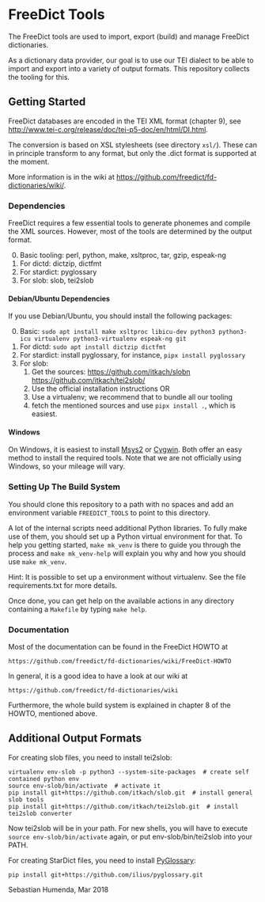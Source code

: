 FreeDict Tools
===============

The FreeDict tools are used to import, export (build) and manage FreeDict
dictionaries.

As a dictionary data provider, our goal is to use our TEI dialect to be able to
import and export into a variety of output formats. This repository collects the
tooling for this.

Getting Started
---------------

FreeDict databases are encoded in the TEI XML format (chapter 9), see
<http://www.tei-c.org/release/doc/tei-p5-doc/en/html/DI.html>.

The conversion is based on XSL stylesheets (see directory `xsl/`). These can in
principle transform to any format, but only the .dict format is supported at the
moment.

More information is in the wiki at
<https://github.com/freedict/fd-dictionaries/wiki/>.

### Dependencies

FreeDict requires a few essential tools to generate phonemes and compile the XML
sources. However, most of the tools are determined by the output format.

0.  Basic tooling:
    perl, python, make, xsltproc, tar, gzip, espeak-ng
1.  For dictd:
    dictzip, dictfmt
2.  For stardict:
    pyglossary
3.  For slob:
    slob, tei2slob

#### Debian/Ubuntu Dependencies

If you use Debian/Ubuntu, you should install the following packages:

0.  Basic: `sudo apt install make xsltproc libicu-dev python3 python3-icu virtualenv python3-virtualenv espeak-ng git`
1.  For dictd: `sudo apt install dictzip dictfmt`
2.  For stardict: install pyglossary, for instance, `pipx install pyglossary`
3.  For slob:
    1.  Get the sources:
        <https://github.com/itkach/slobn>
        <https://github.com/itkach/tei2slob/>
    2.  Use the official installation instructions OR
    3.  Use a virtualenv; we recommend that to bundle all our tooling
    4.  fetch the mentioned sources and use `pipx install .`, which is easiest.

#### Windows

On Windows, it is easiest to install [Msys2](https://www.msys2.org/) or
[Cygwin](https://www.cygwin.com). Both offer an easy method to install the
required tools. Note that we are not officially using Windows, so your mileage
will vary.

### Setting Up The Build System

You should clone this repository to a path with no spaces and add an environment
variable `FREEDICT_TOOLS` to point to this directory.

A lot of the internal scripts need additional Python libraries. To fully make
use of them, you should set up a Python virtual environment for that. To help
you getting started, `make mk_venv` is there to guide you through the process
and `make mk_venv-help` will explain you why and how you should use `make mk_venv`.

Hint: It is possible to set up a environment without virtualenv. See the file
requirements.txt for more details.

Once done, you can get help on the available actions in any directory containing a
`Makefile` by typing `make help`.

### Documentation

Most of the documentation can be found in the FreeDict HOWTO at

    https://github.com/freedict/fd-dictionaries/wiki/FreeDict-HOWTO

In general, it is a good idea to have a look at our wiki at
    
    https://github.com/freedict/fd-dictionaries/wiki


Furthermore, the whole build system is explained
in chapter 8 of the HOWTO, mentioned above.

Additional Output Formats
-------------------------

For creating slob files, you need to install tei2slob:

	virtualenv env-slob -p python3 --system-site-packages  # create self contained python env
	source env-slob/bin/activate  # activate it
	pip install git+https://github.com/itkach/slob.git  # install general slob tools
	pip install git+https://github.com/itkach/tei2slob.git  # install tei2slob converter

Now tei2slob will be in your path. For new shells, you will have to execute
`source env-slob/bin/activate` again, or put env-slob/bin/tei2slob into your
PATH.


For creating StarDict files, you need to install [PyGlossary](https://github.com/ilius/pyglossary):

	pip install git+https://github.com/ilius/pyglossary.git



Sebastian Humenda, Mar 2018

